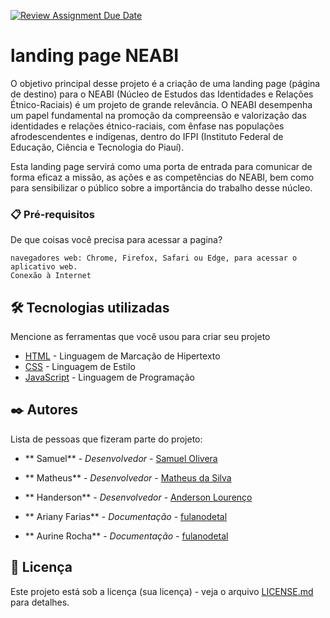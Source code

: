 [![Review Assignment Due Date](https://classroom.github.com/assets/deadline-readme-button-24ddc0f5d75046c5622901739e7c5dd533143b0c8e959d652212380cedb1ea36.svg)](https://classroom.github.com/a/nKO5RxKD)

# landing page NEABI

O objetivo principal desse projeto é a criação de uma landing page (página de destino) para o NEABI (Núcleo de Estudos das Identidades e Relações Étnico-Raciais) é um projeto de grande relevância. O NEABI desempenha um papel fundamental na promoção da compreensão e valorização das identidades e relações étnico-raciais, com ênfase nas populações afrodescendentes e indígenas, dentro do IFPI (Instituto Federal de Educação, Ciência e Tecnologia do Piauí).

Esta landing page servirá como uma porta de entrada para comunicar de forma eficaz a missão, as ações e as competências do NEABI, bem como para sensibilizar o público sobre a importância do trabalho desse núcleo.

### 📋 Pré-requisitos

De que coisas você precisa para acessar a pagina?

```
navegadores web: Chrome, Firefox, Safari ou Edge, para acessar o aplicativo web.
Conexão à Internet
```

## 🛠️ Tecnologias utilizadas

Mencione as ferramentas que você usou para criar seu projeto

* [HTML](https://developer.mozilla.org/pt-BR/docs/Web/HTML) - Linguagem de Marcação de Hipertexto
* [CSS](https://developer.mozilla.org/pt-BR/docs/Web/CSS) - Linguagem de Estilo
* [JavaScript](https://developer.mozilla.org/pt-BR/docs/Web/JavaScript) - Linguagem de Programação

## ✒️ Autores

Lista de pessoas que fizeram parte do projeto:

* ** Samuel** - *Desenvolvedor* - [Samuel Olivera]([https://github.com/linkParaPerfil](https://github.com/SamuelOliveira-M))
* ** Matheus** - *Desenvolvedor* - [Matheus da Silva](https://github.com/MatheusGODZILLA)
* ** Handerson** - *Desenvolvedor* - [Anderson Lourenço](https://github.com/Derson-Lourenco)
  
* ** Ariany Farias** - *Documentação* - [fulanodetal](https://github.com/linkParaPerfil)
* ** Aurine Rocha** - *Documentação* - [fulanodetal](https://github.com/linkParaPerfil)

## 📄 Licença

Este projeto está sob a licença (sua licença) - veja o arquivo [LICENSE.md](https://github.com/usuario/projeto/licenca) para detalhes.


